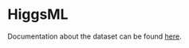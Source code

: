 # HiggsML

Documentation about the dataset can be found <a href="https://higgsml.lal.in2p3.fr/files/2014/04/documentation_v1.8.pdf">here</a>.
